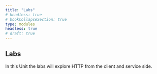 ```yaml
---
title: "Labs"
# headless: true 
# bookCollapseSection: true
type: modules
headless: true
# draft: true
---
```


## Labs

In this Unit the labs will explore HTTP from the client and service side.
